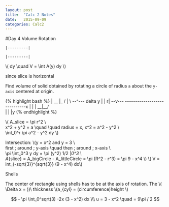 ```yaml
---
layout: post
title:  "Calc 2 Notes"
date:   2015-09-09
categories: Calc2
---
```

#Day 4
Volume Rotation

`|---------|` 
					
`|---------|`

\\( dy \quad V = \int A(y) dy \\)

since slice is horizontal

Find volume of solid obtained by rotating a circle of radius `a` about the `y-axis` centered at origin.

{% highlight bash %}
				|
			__	|_
		  /		|	 \    	--^--- delta y 
		 | 		|	 r|		--v---
-----------------------------x
		 |      |    |
		   \__|__/	
				|
				|
				|y
{% endhighlight %}

\\( A_slice = \pi r^2 \\\
x^2 + y^2 = a \quad \quad radius = x, x^2 = a^2 - y^2 \\\
\int_0^r \pi a^2 - y^2 dy \\)

Intersection:
\\(y = x^2 and y = 3 \\\
first \; around \; y-axis \quad then \; around \; x-axis \\\
\pi \int_0^3 y dy = \pi (y^2) 1/2 |_0^3  \\\
 A_{slice} = A_bigCircle - A_littleCircle = \pi (R^2 - r^3) = \pi 9 - x^4 \\)
\\( V = int_{-sqrt{3}}^{sqrt{3}} (9 - x^4) dx\\)

Shells

The center of rectangle using shells has to be at the axis of rotation.
The \\( \Delta x  = ))\ thickness
\\(a_{cyl} = (circumference)height \\)

$$ - \pi \int_0^sqrt(3) -2x (3 - x^2) dx \\\
u = 3 - x^2 \quad = 9\pi / 2 $$

